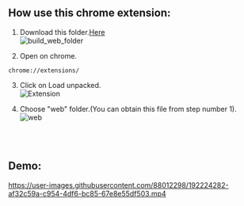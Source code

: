    ##  How use this chrome extension:
1. Download this folder.<a href="https://github.com/r3nyah/QRcodeExtension/tree/master/Download%20Package/build/web">Here</a><br>
![build_web_folder](https://user-images.githubusercontent.com/88012298/192227167-dc65a33b-610e-4ab9-89b5-70691c7c3f86.png)

2. Open on chrome.
```
chrome://extensions/
```

3. Click on Load unpacked.<br>
![Extension](https://user-images.githubusercontent.com/88012298/192228524-b9071da2-8a6f-4c3e-894f-63fcf3f126e0.png)

4. Choose "web" folder.(You can obtain this file from step number 1).<br>
![web](https://user-images.githubusercontent.com/88012298/192229144-9d3f2841-14dd-4c4f-9901-b07b5cf07c1c.png)

<br>
<br>

   ##  Demo:
https://user-images.githubusercontent.com/88012298/192224282-af32c59a-c954-4df6-bc85-67e8e55df503.mp4

<!--flutter build web --web-renderer html --csp-->

